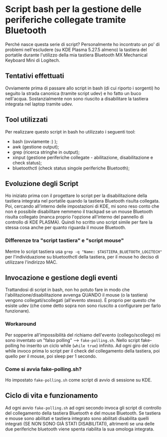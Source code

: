 # Script bash per la gestione delle periferiche collegate tramite Bluetooth

Perché nasce questa serie di script? Personalmente ho incontrato un po' di problemi nell'escludere (su KDE Plasma 5.27.5 almeno) la tastiera del portatile durante l'utilizzo della mia tastiera Bluetooth MX Mechanical Keyboard Mini di Logitech.

## Tentativi effettuati

Ovviamente prima di passare allo script in bash (di cui riporto i sorgenti) ho seguito la strada canonica (tramite script udev) e ho fatto un buco nell'acqua. Sostanzialmente non sono riuscito a disabilitare la tastiera integrata nel laptop tramite udev.

## Tool utilizzati

Per realizzare questo script in bash ho utilizzato i seguenti tool:

- bash (ovviamente :) );
- awk (gestione output);
- grep (ricerca stringhe in output);
- xinput (gestione periferiche collegate - abilitazione, disabilitazione e check status);
- bluetoothctl (check status singole periferiche Bluetooth);

## Evoluzione degli Script

Ho iniziato prima con il progettare lo script per la disabilitazione della tastiera integrata nel portatile quando la tastiera Bluetooth risulta collegata. Poi, cercando all'interno delle impostazioni di KDE, mi sono reso conto che non è possibile disabilitare nemmeno il trackpad se un mouse Bluetooth risulta collegato (manca proprio l'opzione all'interno del pannello di controllo di KDE PLASMA).
Quindi ho scritto uno script simile per fare la stessa cosa anche per quanto riguarda il mouse Bluetooth.

### Differenze tra "script tastiera" e "script mouse"

Mentre lo script tastiera usa `grep -q "Name: $TASTIERA_BLUETOOTH_LOGITECH"` per l'individuazione su bluetoothctl della tastiera, per il mouse ho deciso di utilizzare l'indirizzo MAC.

## Invocazione e gestione degli eventi

Trattandosi di script in bash, non ho potuto fare in modo che l'abilitazione/disabilitazione avvenga QUANDO il mouse (o la tastiera) vengono collegati/scollegati (all'evento stesso). È proprio per questo che esiste udev (che come detto sopra non sono riuscito a configurare per farlo funzionare).

### Workaround

Per sopperire all'impossibilità del richiamo dell'evento (collego/scollego) mi sono inventato un "falso polling" --> `fake-polling.sh`.
Nello script fake-polling ho inserito un ciclo while (`while true`) infinito. Ad ogni giro del ciclo while invoco prima lo script per il check del collegamento della tastiera, poi quello per il mouse, poi sleep per 1 secondo.

### Come si avvia fake-polling.sh?

Ho impostato `fake-polling.sh` come script di avvio di sessione su KDE.

## Ciclo di vita e funzionamento

Ad ogni avvio `fake-polling.sh` ad ogni secondo invoca gli script di controllo del collegamento della tastiera Bluetooth e del mouse Bluetooth. Se tastiera e mouse sono abilitati e tastiera integrato sono abilitati disabilita quelli integrati (SE NON SONO GIÀ STATI DISABILITATI), altrimenti se una delle due periferiche bluetooth viene spenta riabilita la sua omologa integrata.
